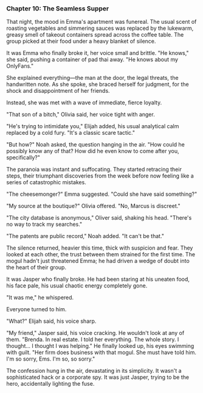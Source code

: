 ### Chapter 10: The Seamless Supper
That night, the mood in Emma's apartment was funereal. The usual scent of roasting vegetables and simmering sauces was replaced by the lukewarm, greasy smell of takeout containers spread across the coffee table. The group picked at their food under a heavy blanket of silence.

It was Emma who finally broke it, her voice small and brittle. "He knows," she said, pushing a container of pad thai away. "He knows about my OnlyFans."

She explained everything—the man at the door, the legal threats, the handwritten note. As she spoke, she braced herself for judgment, for the shock and disappointment of her friends.

Instead, she was met with a wave of immediate, fierce loyalty.

"That son of a bitch," Olivia said, her voice tight with anger.

"He's trying to intimidate you," Elijah added, his usual analytical calm replaced by a cold fury. "It's a classic scare tactic."

"But how?" Noah asked, the question hanging in the air. "How could he possibly know any of that? How did he even know to come after you, specifically?"

The paranoia was instant and suffocating. They started retracing their steps, their triumphant discoveries from the week before now feeling like a series of catastrophic mistakes.

"The cheesemonger?" Emma suggested. "Could she have said something?"

"My source at the boutique?" Olivia offered. "No, Marcus is discreet."

"The city database is anonymous," Oliver said, shaking his head. "There's no way to track my searches."

"The patents are public record," Noah added. "It can't be that."

The silence returned, heavier this time, thick with suspicion and fear. They looked at each other, the trust between them strained for the first time. The mogul hadn't just threatened Emma; he had driven a wedge of doubt into the heart of their group.

It was Jasper who finally broke. He had been staring at his uneaten food, his face pale, his usual chaotic energy completely gone.

"It was me," he whispered.

Everyone turned to him.

"What?" Elijah said, his voice sharp.

"My friend," Jasper said, his voice cracking. He wouldn't look at any of them. "Brenda. In real estate. I told her everything. The whole story. I thought... I thought I was helping." He finally looked up, his eyes swimming with guilt. "Her firm does business with that mogul. She must have told him. I'm so sorry, Ems. I'm so, so sorry."

The confession hung in the air, devastating in its simplicity. It wasn't a sophisticated hack or a corporate spy. It was just Jasper, trying to be the hero, accidentally lighting the fuse.